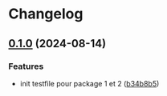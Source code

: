 # Changelog

## [0.1.0](https://github.com/michaelbertoni/release-test/compare/v0.0.1...v0.1.0) (2024-08-14)


### Features

* init testfile pour package 1 et 2 ([b34b8b5](https://github.com/michaelbertoni/release-test/commit/b34b8b5b1b2937431cc429006a75f71bde8ce017))
